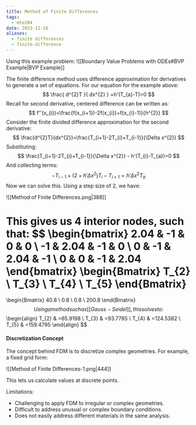 ```yaml
---
title: Method of Finite Differences
tags:
  - mte204
date: 2023-11-16
aliases:
  - finite differences
  - finite-difference
---
```

Using this example problem: ![[Boundary Value Problems with ODEs#BVP Example|BVP Example]]

The finite difference method uses difference approximation for derivatives to generate a set of equations. For our equation for the example above:
$$
\frac{ d^{2}T }{ dx^{2} } +h'(T_{a}-T)=0
$$
Recall for second derivative, centered difference can be written as:
$$
f''(x_{i})=\frac{f(x_{i+1})-2f(x_{i})+f(x_{i}-1)}{h^{2}}
$$
Consider the finite divided difference approximation for the second derivative:
$$
\frac{d^{2}T}{dx^{2}}=\frac{T_{i+1}-2T_{i}+T_{i-1}}{\Delta x^{2}}
$$
Substituting:
$$
\frac{T_{i+1}-2T_{i}+T_{i-1}}{\Delta x^{2}} - h'(T_{i}-T_{a})=0
$$
And collecting terms:
$$
-T_{i-1}+(2+h'\Delta x^{2})T_{i}-T_{i+1}=h'\Delta x^{2}T_{a}
$$
Now we can solve this. Using a step size of 2, we have:

![[Method of Finite Differences.png|388]]

This gives us 4 interior nodes, such that:
$$
\begin{bmatrix}
2.04 & -1 & 0 & 0 \\
-1 & 2.04 & -1 & 0 \\
0 & -1 & 2.04 & -1 \\
0 & 0 & -1 & 2.04
\end{bmatrix}
\begin{Bmatrix}
T_{2} \\
T_{3} \\
T_{4} \\
T_{5}
\end{Bmatrix}
=
\begin{Bmatrix}
40.8 \\
0.8 \\
0.8 \\
200.8
\end{Bmatrix}
$$
Using a method such as [[Gauss-Seidel]], this solves to:
$$
\begin{align}
T_{2} & =65.9198 \\
T_{3} & =93.7785 \\
T_{4} & =124.5382 \\
T_{5} & =159.4795
\end{align}
$$
#### Discretization Concept
The concept behind FDM is to discretize complex geometries. For example, a fixed grid form:

![[Method of Finite Differences-1.png|444]]

This lets us calculate values at discrete points.

Limitations:
- Challenging to apply FDM to irregular or complex geometries.  
- Difficult to address unusual or complex boundary conditions.  
- Does not easily address different materials in the same analysis.
